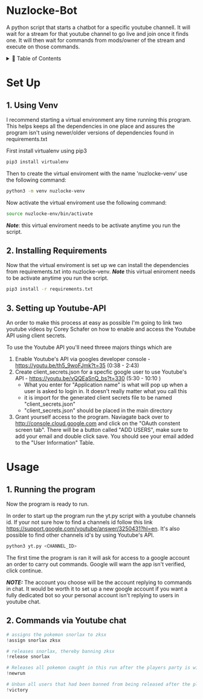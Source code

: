 # Nuzlocke-Bot

A python script that starts a chatbot for a specific youtube channell. It will wait for a stream for that youtube channel to go live and join once it finds one. It will then wait for commands from mods/owner of the stream and execute on those commands.

<!-- TABLE OF CONTENTS -->
<details>
  <summary>🏁 Table of Contents</summary>
  <ol>
    <li><a href="#-Set-Up">Set Up</a></li>
    <ul>
      <li><a href="##-1-Using-Venv">Using Venv</a></li>
      <li><a href="##-2-Installing-Requirements">Installing Requirements</a></li>
      <li><a href="##-2-Setting-up-Youtube-API">Setting up Youtube-API</a></li>
    </ul>
    <li>
      <a href="#-usage">Usage</a>
      <ul>
        <li><a href="##-1-running-the-program">Running the Program</a></li>
        <li><a href="##-2-Commands-via-Youtube-chat">Commands via Youtube chat</a></li>
      </ul>
    </li>
  </ol>
</details>

# Set Up 

## 1. Using Venv

I recommend starting a virtual environment any time running this program. This helps keeps all the dependencies in one place and assures the program isn't using newer/older versions of dependencies found in requirements.txt

First install virtualenv using pip3
```bash
pip3 install virtualenv
```

Then to create the virtual enviroment with the name 'nuzlocke-venv' use the following command:
```bash
python3 -m venv nuzlocke-venv
```

Now activate the virtual enviroment use the following command:
```bash
source nuzlocke-env/bin/activate
```
**_Note_**: this virtual enviroment needs to be activate anytime you run the script.

## 2. Installing Requirements

Now that the virtual enviroment is set up we can install the dependencies from requirements.txt into nuzlocke-venv. 
**_Note_** this virtual eniroment needs to be activate anytime you run the script.
```bash
pip3 install -r requirements.txt
```

## 3. Setting up Youtube-API
An order to make this process at easy as possible I'm going to link two youtube videos by Corey Schafer on how to enable and access the Youtube API using client secrets.

To use the Youtube API you'll need threee majors things which are
1. Enable Youtube's API via googles developer console - https://youtu.be/th5_9woFJmk?t=35 (0:38 - 2:43)
2. Create client_secrets.json for a specfic google user to use Youtube's API - https://youtu.be/vQQEaSnQ_bs?t=330 (5:30 - 10:10 )
    - What you enter for "Application name" is what will pop up when a user is asked to login in. It doesn't really matter what you call this
    - it is import for the generated client secrets file to be named "client_secrets.json"
    - "client_secrets.json" should be placed in the main directory
 3. Grant yourself access to the program. Naviagate back over to http://console.cloud.google.com and click on the "OAuth constent screen tab". There will be a button called "ADD USERS", make sure to add your email and double click save. You should see your email added to the "User Information" Table.

# Usage

## 1. Running the program

Now the program is ready to run.

In order to start up the program run the yt.py script with a youtube channels id. If your not sure how to find a channels id follow this link https://support.google.com/youtube/answer/3250431?hl=en. It's also possible to find other channels id's by using Youtube's API.

```zsh
python3 yt.py <CHANNEL_ID>
```
 
The first time the program is ran it will ask for access to a google account an order to carry out commands. Google will warn the app isn't verified, click continue.

_**NOTE:**_ The account you choose will be the account replying to commands in chat. It would be worth it to set up a new google account if you want a fully dedicated bot so your personal account isn't replying to users in youtube chat.

## 2. Commands via Youtube chat
```python
# assigns the pokemon snorlax to zksx
!assign snorlax zksx

# releases snorlax, thereby banning zksx
!release snorlax

# Releases all pokemon caught in this run after the players party is wiped.
!newrun

# Unban all users that had been banned from being released after the player wins the game.
!victory
```
